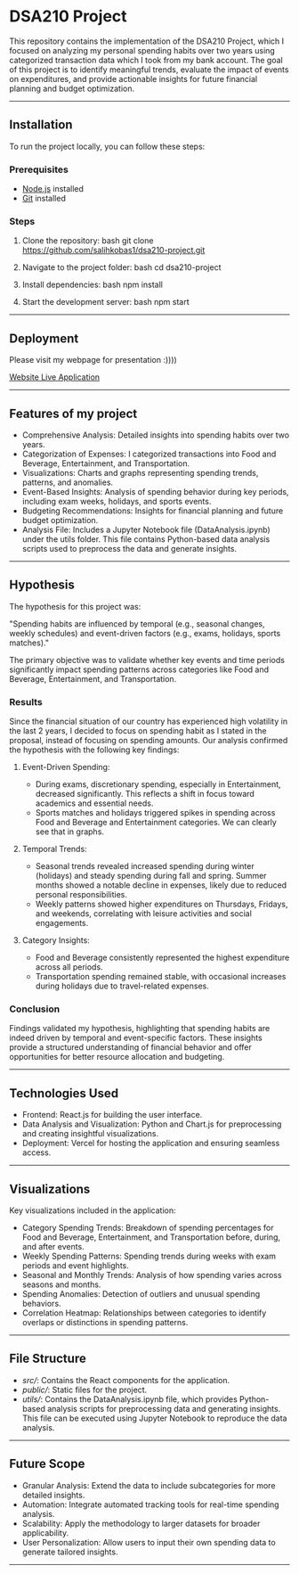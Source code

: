 # DSA210 Project

This repository contains the implementation of the DSA210 Project, which I focused on analyzing my personal spending habits over two years using categorized transaction data which I took from my bank account. The goal of this project is to identify meaningful trends, evaluate the impact of events on expenditures, and provide actionable insights for  future financial planning and budget optimization.

---

## Installation

To run the project locally, you can follow these steps:

### Prerequisites

- [Node.js](https://nodejs.org/) installed
- [Git](https://git-scm.com/) installed

### Steps

1. Clone the repository:
    bash
    git clone https://github.com/salihkobas1/dsa210-project.git
    
2. Navigate to the project folder:
    bash
    cd dsa210-project
    
3. Install dependencies:
    bash
    npm install
    
4. Start the development server:
    bash
    npm start
    

---

## Deployment

Please visit my webpage for presentation :))))  

[Website Live Application](https://dsa210-project-rg7s.vercel.app)

---

## Features of my project

- Comprehensive Analysis: Detailed insights into spending habits over two years.
- Categorization of Expenses: I categorized transactions into Food and Beverage, Entertainment, and Transportation.
- Visualizations: Charts and graphs representing spending trends, patterns, and anomalies.
- Event-Based Insights: Analysis of spending behavior during key periods, including exam weeks, holidays, and sports events.
- Budgeting Recommendations: Insights for financial planning and future budget optimization.
- Analysis File: Includes a Jupyter Notebook file (DataAnalysis.ipynb) under the utils folder. This file contains Python-based data analysis scripts used to preprocess the data and generate insights.

---

## Hypothesis

The hypothesis for this project was:

"Spending habits are influenced by temporal (e.g., seasonal changes, weekly schedules) and event-driven factors (e.g., exams, holidays, sports matches)."

The primary objective was to validate whether key events and time periods significantly impact spending patterns across categories like Food and Beverage, Entertainment, and Transportation.

### Results

Since the financial situation of our country has experienced high volatility in the last 2 years, I decided to focus on spending habit as I stated in the proposal, instead of focusing on spending amounts.
Our analysis confirmed the hypothesis with the following key findings:

1. Event-Driven Spending:
   - During exams, discretionary spending, especially in Entertainment, decreased significantly. This reflects a shift in focus toward academics and essential needs.
   - Sports matches and holidays triggered spikes in spending across Food and Beverage and Entertainment categories. We can clearly see that in graphs.

2. Temporal Trends:
   - Seasonal trends revealed increased spending during winter (holidays) and steady spending during fall and spring. Summer months showed a notable decline in expenses, likely due to reduced personal responsibilities.
   - Weekly patterns showed higher expenditures on Thursdays, Fridays, and weekends, correlating with leisure activities and social engagements.

3. Category Insights:
   - Food and Beverage consistently represented the highest expenditure across all periods.
   - Transportation spending remained stable, with occasional increases during holidays due to travel-related expenses.

### Conclusion

Findings validated my hypothesis, highlighting that spending habits are indeed driven by temporal and event-specific factors. These insights provide a structured understanding of financial behavior and offer opportunities for better resource allocation and budgeting.

---

## Technologies Used

- Frontend: React.js for building the user interface.
- Data Analysis and Visualization: Python and Chart.js for preprocessing and creating insightful visualizations.
- Deployment: Vercel for hosting the application and ensuring seamless access.

---

## Visualizations

Key visualizations included in the application:
- Category Spending Trends: Breakdown of spending percentages for Food and Beverage, Entertainment, and Transportation before, during, and after events.
- Weekly Spending Patterns: Spending trends during weeks with exam periods and event highlights.
- Seasonal and Monthly Trends: Analysis of how spending varies across seasons and months.
- Spending Anomalies: Detection of outliers and unusual spending behaviors.
- Correlation Heatmap: Relationships between categories to identify overlaps or distinctions in spending patterns.

---

## File Structure

- *src/*: Contains the React components for the application.
- *public/*: Static files for the project.
- *utils/*: Contains the DataAnalysis.ipynb file, which provides Python-based analysis scripts for preprocessing data and generating insights. This file can be executed using Jupyter Notebook to reproduce the data analysis.

---

## Future Scope

- Granular Analysis: Extend the data to include subcategories for more detailed insights.
- Automation: Integrate automated tracking tools for real-time spending analysis.
- Scalability: Apply the methodology to larger datasets for broader applicability.
- User Personalization: Allow users to input their own spending data to generate tailored insights.

---
